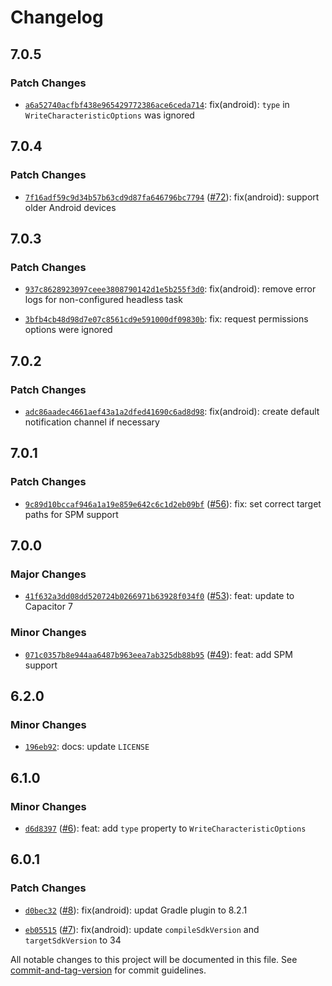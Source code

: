 # Changelog

## 7.0.5

### Patch Changes

- [`a6a52740acfbf438e965429772386ace6ceda714`](https://github.com/capawesome-team/capacitor-plugins-sponsorware/commit/a6a52740acfbf438e965429772386ace6ceda714): fix(android): `type` in `WriteCharacteristicOptions` was ignored

## 7.0.4

### Patch Changes

- [`7f16adf59c9d34b57b63cd9d87fa646796bc7794`](https://github.com/capawesome-team/capacitor-plugins-sponsorware/commit/7f16adf59c9d34b57b63cd9d87fa646796bc7794) ([#72](https://github.com/capawesome-team/capacitor-plugins-sponsorware/pull/72)): fix(android): support older Android devices

## 7.0.3

### Patch Changes

- [`937c8628923097ceee3808790142d1e5b255f3d0`](https://github.com/capawesome-team/capacitor-plugins-sponsorware/commit/937c8628923097ceee3808790142d1e5b255f3d0): fix(android): remove error logs for non-configured headless task

- [`3bfb4cb48d98d7e07c8561cd9e591000df09830b`](https://github.com/capawesome-team/capacitor-plugins-sponsorware/commit/3bfb4cb48d98d7e07c8561cd9e591000df09830b): fix: request permissions options were ignored

## 7.0.2

### Patch Changes

- [`adc86aadec4661aef43a1a2dfed41690c6ad8d98`](https://github.com/capawesome-team/capacitor-plugins-sponsorware/commit/adc86aadec4661aef43a1a2dfed41690c6ad8d98): fix(android): create default notification channel if necessary

## 7.0.1

### Patch Changes

- [`9c89d10bccaf946a1a19e859e642c6c1d2eb09bf`](https://github.com/capawesome-team/capacitor-plugins-sponsorware/commit/9c89d10bccaf946a1a19e859e642c6c1d2eb09bf) ([#56](https://github.com/capawesome-team/capacitor-plugins-sponsorware/pull/56)): fix: set correct target paths for SPM support

## 7.0.0

### Major Changes

- [`41f632a3dd08dd520724b0266971b63928f034f0`](https://github.com/capawesome-team/capacitor-plugins-sponsorware/commit/41f632a3dd08dd520724b0266971b63928f034f0) ([#53](https://github.com/capawesome-team/capacitor-plugins-sponsorware/pull/53)): feat: update to Capacitor 7

### Minor Changes

- [`071c0357b8e944aa6487b963eea7ab325db88b95`](https://github.com/capawesome-team/capacitor-plugins-sponsorware/commit/071c0357b8e944aa6487b963eea7ab325db88b95) ([#49](https://github.com/capawesome-team/capacitor-plugins-sponsorware/pull/49)): feat: add SPM support

## 6.2.0

### Minor Changes

- [`196eb92`](https://github.com/capawesome-team/capacitor-plugins-sponsorware/commit/196eb92e6a34cddc7b4d83f42a00f01d37c3a473): docs: update `LICENSE`

## 6.1.0

### Minor Changes

- [`d6d8397`](https://github.com/capawesome-team/capacitor-plugins-sponsorware/commit/d6d83973e0c177a87fb21f11a95be1b2b5b77c68) ([#6](https://github.com/capawesome-team/capacitor-plugins-sponsorware/pull/6)): feat: add `type` property to `WriteCharacteristicOptions`

## 6.0.1

### Patch Changes

- [`d0bec32`](https://github.com/capawesome-team/capacitor-plugins-sponsorware/commit/d0bec32eb6f4df79b19937103aca7be2118cc657) ([#8](https://github.com/capawesome-team/capacitor-plugins-sponsorware/pull/8)): fix(android): updat Gradle plugin to 8.2.1

* [`eb05515`](https://github.com/capawesome-team/capacitor-plugins-sponsorware/commit/eb055152cfe1d035bf4803092542dc6330bebb94) ([#7](https://github.com/capawesome-team/capacitor-plugins-sponsorware/pull/7)): fix(android): update `compileSdkVersion` and `targetSdkVersion` to 34

All notable changes to this project will be documented in this file. See [commit-and-tag-version](https://github.com/absolute-version/commit-and-tag-version) for commit guidelines.
